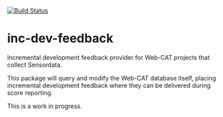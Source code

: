 [![Build Status](https://travis-ci.org/ayaankazerouni/inc-dev-feedback.svg?branch=master)](https://travis-ci.org/ayaankazerouni/inc-dev-feedback)

# inc-dev-feedback

Incremental development feedback provider for Web-CAT projects that collect Sensordata.

This package will query and modify the Web-CAT database itself, placing incremental development feedback where they can be delivered during score reporting.

This is a work in progress.
